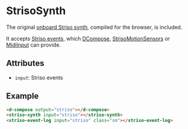 # StrisoSynth

The original [onboard Striso synth](https://github.com/striso/striso-control-firmware/blob/main/synth.dsp), compiled for the browser, is included.

It accepts [Striso events](/components/StrisoBoard), which [DCompose](/components/DCompose), [StrisoMotionSensors](/components/StrisoMotionSensors) or [MidiInput](/components/MidiInput) can provide.

## Attributes

- `input`: Striso events

## Example

```html
<d-compose output="striso"></d-compose>
<striso-synth input="striso"></striso-synth>
<striso-event-log input="striso" class="sm"></striso-event-log>
```

<d-compose output="striso"></d-compose>
<striso-synth input="striso"></striso-synth>
<striso-event-log input="striso" class="sm"></striso-event-log>